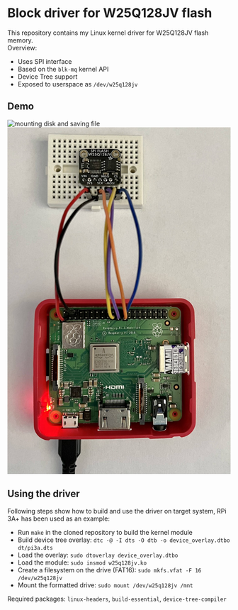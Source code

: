 # Block driver for W25Q128JV flash
This repository contains my Linux kernel driver for W25Q128JV flash memory.
<br>
Overview:
* Uses SPI interface
* Based on the `blk-mq` kernel API
* Device Tree support
* Exposed to userspace as `/dev/w25q128jv`

## Demo
![mounting disk and saving file](img/demo5.gif)
<br>
![connected to RPi](img/connected.jpg)

## Using the driver
Following steps show how to build and use the driver on target system, RPi 3A+ has been used as an example:
* Run `make` in the cloned repository to build the kernel module
* Build device tree overlay: `dtc -@ -I dts -O dtb -o device_overlay.dtbo dt/pi3a.dts`
* Load the overlay: `sudo dtoverlay device_overlay.dtbo`
* Load the module: `sudo insmod w25q128jv.ko`
* Create a filesystem on the drive (FAT16): `sudo mkfs.vfat -F 16 /dev/w25q128jv`
* Mount the formatted drive: `sudo mount /dev/w25q128jv /mnt`

Required packages: `linux-headers`, `build-essential`, `device-tree-compiler`